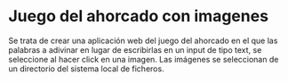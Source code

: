 # Juego del ahorcado con imagenes
Se trata de crear una aplicación web del juego del ahorcado en el que las palabras a adivinar en lugar  de escribirlas en un input de tipo text, se seleccione al hacer click en una imagen.
Las imágenes se seleccionan de un directorio del sistema local de ficheros.